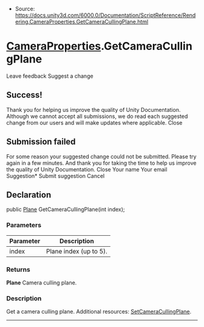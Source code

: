 * Source: https://docs.unity3d.com/6000.0/Documentation/ScriptReference/Rendering.CameraProperties.GetCameraCullingPlane.html

#  [CameraProperties](https://docs.unity3d.com/6000.0/Documentation/ScriptReference/Rendering.CameraProperties.html).GetCameraCullingPlane
Leave feedback
Suggest a change
## Success!
Thank you for helping us improve the quality of Unity Documentation. Although we cannot accept all submissions, we do read each suggested change from our users and will make updates where applicable.
Close
## Submission failed
For some reason your suggested change could not be submitted. Please <a>try again</a> in a few minutes. And thank you for taking the time to help us improve the quality of Unity Documentation.
Close
Your name Your email Suggestion* Submit suggestion
Cancel
## Declaration
public [Plane](https://docs.unity3d.com/6000.0/Documentation/ScriptReference/Plane.html) GetCameraCullingPlane(int index); 
### Parameters
Parameter | Description  
---|---  
index | Plane index (up to 5).  
### Returns
**Plane** Camera culling plane. 
### Description
Get a camera culling plane.
Additional resources: [SetCameraCullingPlane](https://docs.unity3d.com/6000.0/Documentation/ScriptReference/Rendering.CameraProperties.SetCameraCullingPlane.html).
* * *
